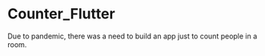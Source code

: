 # Counter_Flutter
Due to pandemic, there was a need to build an app just to count people in a room.
